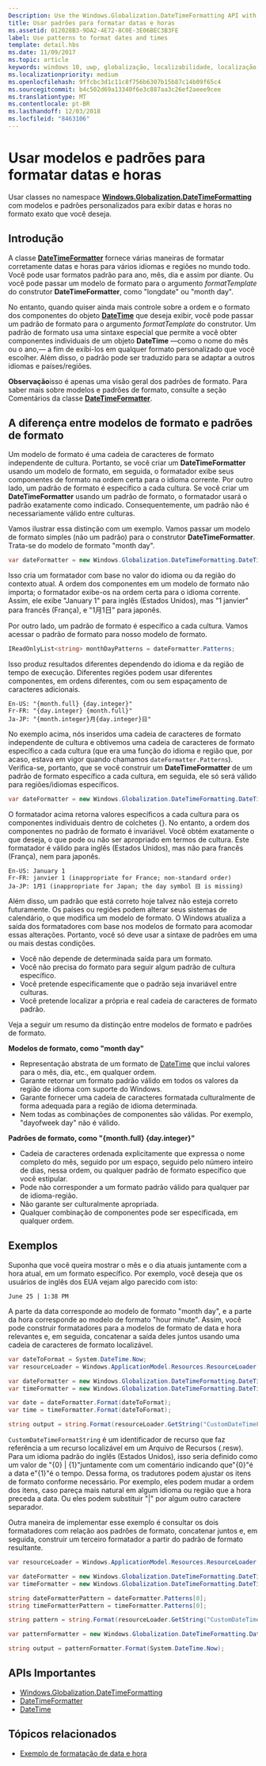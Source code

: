 ```yaml
---
Description: Use the Windows.Globalization.DateTimeFormatting API with custom templates and patterns to display dates and times in exactly the format you wish.
title: Usar padrões para formatar datas e horas
ms.assetid: 012028B3-9DA2-4E72-8C0E-3E06BEC3B3FE
label: Use patterns to format dates and times
template: detail.hbs
ms.date: 11/09/2017
ms.topic: article
keywords: windows 10, uwp, globalização, localizabilidade, localização
ms.localizationpriority: medium
ms.openlocfilehash: 9ffcbc3d1c11c8f756b6307b15b87c14b09f65c4
ms.sourcegitcommit: b4c502d69a13340f6e3c887aa3c26ef2aeee9cee
ms.translationtype: MT
ms.contentlocale: pt-BR
ms.lasthandoff: 12/03/2018
ms.locfileid: "8463106"
---
```

# <a name="use-templates-and-patterns-to-format-dates-and-times"></a>Usar modelos e padrões para formatar datas e horas

Usar classes no namespace [**Windows.Globalization.DateTimeFormatting**](/uwp/api/windows.globalization.datetimeformatting?branch=live) com modelos e padrões personalizados para exibir datas e horas no formato exato que você deseja.

## <a name="introduction"></a>Introdução

A classe [**DateTimeFormatter**](/uwp/api/windows.globalization.datetimeformatting?branch=live) fornece várias maneiras de formatar corretamente datas e horas para vários idiomas e regiões no mundo todo. Você pode usar formatos padrão para ano, mês, dia e assim por diante. Ou você pode passar um modelo de formato para o argumento *formatTemplate* do construtor **DateTimeFormatter**, como "longdate" ou "month day".

No entanto, quando quiser ainda mais controle sobre a ordem e o formato dos componentes do objeto [**DateTime**](/uwp/api/windows.foundation.datetime?branch=live) que deseja exibir, você pode passar um padrão de formato para o argumento *formatTemplate* do construtor. Um padrão de formato usa uma sintaxe especial que permite a você obter componentes individuais de um objeto **DateTime** &mdash;como o nome do mês ou o ano,&mdash; a fim de exibi-los em qualquer formato personalizado que você escolher. Além disso, o padrão pode ser traduzido para se adaptar a outros idiomas e países/regiões.

**Observação**isso é apenas uma visão geral dos padrões de formato. Para saber mais sobre modelos e padrões de formato, consulte a seção Comentários da classe [**DateTimeFormatter**](/uwp/api/windows.globalization.datetimeformatting?branch=live).

## <a name="the-difference-between-format-templates-and-format-patterns"></a>A diferença entre modelos de formato e padrões de formato

Um modelo de formato é uma cadeia de caracteres de formato independente de cultura. Portanto, se você criar um **DateTimeFormatter** usando um modelo de formato, em seguida, o formatador exibe seus componentes de formato na ordem certa para o idioma corrente. Por outro lado, um padrão de formato é específico a cada cultura. Se você criar um **DateTimeFormatter** usando um padrão de formato, o formatador usará o padrão exatamente como indicado. Consequentemente, um padrão não é necessariamente válido entre culturas.

Vamos ilustrar essa distinção com um exemplo. Vamos passar um modelo de formato simples (não um padrão) para o construtor **DateTimeFormatter**. Trata-se do modelo de formato "month day".

```csharp
var dateFormatter = new Windows.Globalization.DateTimeFormatting.DateTimeFormatter("month day");
```

Isso cria um formatador com base no valor do idioma ou da região do contexto atual. A ordem dos componentes em um modelo de formato não importa; o formatador exibe-os na ordem certa para o idioma corrente. Assim, ele exibe "January 1" para inglês (Estados Unidos), mas "1 janvier" para francês (França), e "1月1日" para japonês.

Por outro lado, um padrão de formato é específico a cada cultura. Vamos acessar o padrão de formato para nosso modelo de formato.

```csharp
IReadOnlyList<string> monthDayPatterns = dateFormatter.Patterns;
```

Isso produz resultados diferentes dependendo do idioma e da região de tempo de execução. Diferentes regiões podem usar diferentes componentes, em ordens diferentes, com ou sem espaçamento de caracteres adicionais.

```syntax
En-US: "{month.full} {day.integer}"
Fr-FR: "{day.integer} {month.full}"
Ja-JP: "{month.integer}月{day.integer}日"
```

No exemplo acima, nós inseridos uma cadeia de caracteres de formato independente de cultura e obtivemos uma cadeia de caracteres de formato específico a cada cultura (que era uma função do idioma e região que, por acaso, estava em vigor quando chamamos `dateFormatter.Patterns`). Verifica-se, portanto, que se você construir um **DateTimeFormatter** de um padrão de formato específico a cada cultura, em seguida, ele só será válido para regiões/idiomas específicos.

```csharp
var dateFormatter = new Windows.Globalization.DateTimeFormatting.DateTimeFormatter("{month.full} {day.integer}");
```

O formatador acima retorna valores específicos a cada cultura para os componentes individuais dentro de colchetes {}. No entanto, a ordem dos componentes no padrão de formato é invariável. Você obtém exatamente o que deseja, o que pode ou não ser apropriado em termos de cultura. Este formatador é válido para inglês (Estados Unidos), mas não para francês (França), nem para japonês.

``` syntax
En-US: January 1
Fr-FR: janvier 1 (inappropriate for France; non-standard order)
Ja-JP: 1月1 (inappropriate for Japan; the day symbol 日 is missing)
```

Além disso, um padrão que está correto hoje talvez não esteja correto futuramente. Os países ou regiões podem alterar seus sistemas de calendário, o que modifica um modelo de formato. O Windows atualiza a saída dos formatadores com base nos modelos de formato para acomodar essas alterações. Portanto, você só deve usar a sintaxe de padrões em uma ou mais destas condições.

-   Você não depende de determinada saída para um formato.
-   Você não precisa do formato para seguir algum padrão de cultura específico.
-   Você pretende especificamente que o padrão seja invariável entre culturas.
-   Você pretende localizar a própria e real cadeia de caracteres de formato padrão.

Veja a seguir um resumo da distinção entre modelos de formato e padrões de formato.

**Modelos de formato, como "month day"**

-   Representação abstrata de um formato de [DateTime](/uwp/api/windows.foundation.datetime?branch=live) que inclui valores para o mês, dia, etc., em qualquer ordem.
-   Garante retornar um formato padrão válido em todos os valores da região de idioma com suporte do Windows.
-   Garante fornecer uma cadeia de caracteres formatada culturalmente de forma adequada para a região de idioma determinada.
-   Nem todas as combinações de componentes são válidas. Por exemplo, "dayofweek day" não é válido.

**Padrões de formato, como "{month.full} {day.integer}"**

-   Cadeia de caracteres ordenada explicitamente que expressa o nome completo do mês, seguido por um espaço, seguido pelo número inteiro de dias, nessa ordem, ou qualquer padrão de formato específico que você estipular.
-   Pode não corresponder a um formato padrão válido para qualquer par de idioma-região.
-   Não garante ser culturalmente apropriada.
-   Qualquer combinação de componentes pode ser especificada, em qualquer ordem.

## <a name="examples"></a>Exemplos

Suponha que você queira mostrar o mês e o dia atuais juntamente com a hora atual, em um formato específico. Por exemplo, você deseja que os usuários de inglês dos EUA vejam algo parecido com isto:

``` syntax
June 25 | 1:38 PM
```

A parte da data corresponde ao modelo de formato "month day", e a parte da hora corresponde ao modelo de formato "hour minute". Assim, você pode construir formatadores para a modelos de formato de data e hora relevantes e, em seguida, concatenar a saída deles juntos usando uma cadeia de caracteres de formato localizável.

```csharp
var dateToFormat = System.DateTime.Now;
var resourceLoader = Windows.ApplicationModel.Resources.ResourceLoader.GetForCurrentView();

var dateFormatter = new Windows.Globalization.DateTimeFormatting.DateTimeFormatter("month day");
var timeFormatter = new Windows.Globalization.DateTimeFormatting.DateTimeFormatter("hour minute");

var date = dateFormatter.Format(dateToFormat);
var time = timeFormatter.Format(dateToFormat);

string output = string.Format(resourceLoader.GetString("CustomDateTimeFormatString"), date, time);
```

`CustomDateTimeFormatString` é um identificador de recurso que faz referência a um recurso localizável em um Arquivo de Recursos (.resw). Para um idioma padrão do inglês (Estados Unidos), isso seria definido como um valor de "{0} | {1}"juntamente com um comentário indicando que"{0}"é a data e"{1}"é o tempo. Dessa forma, os tradutores podem ajustar os itens de formato conforme necessário. Por exemplo, eles podem mudar a ordem dos itens, caso pareça mais natural em algum idioma ou região que a hora preceda a data. Ou eles podem substituir "|" por algum outro caractere separador.

Outra maneira de implementar esse exemplo é consultar os dois formatadores com relação aos padrões de formato, concatenar juntos e, em seguida, construir um terceiro formatador a partir do padrão de formato resultante.

```csharp
var resourceLoader = Windows.ApplicationModel.Resources.ResourceLoader.GetForCurrentView();

var dateFormatter = new Windows.Globalization.DateTimeFormatting.DateTimeFormatter("month day");
var timeFormatter = new Windows.Globalization.DateTimeFormatting.DateTimeFormatter("hour minute");

string dateFormatterPattern = dateFormatter.Patterns[0];
string timeFormatterPattern = timeFormatter.Patterns[0];

string pattern = string.Format(resourceLoader.GetString("CustomDateTimeFormatString"), dateFormatterPattern, timeFormatterPattern);

var patternFormatter = new Windows.Globalization.DateTimeFormatting.DateTimeFormatter(pattern);

string output = patternFormatter.Format(System.DateTime.Now);
```

## <a name="important-apis"></a>APIs Importantes

* [Windows.Globalization.DateTimeFormatting](/uwp/api/windows.globalization.datetimeformatting?branch=live)
* [DateTimeFormatter](/uwp/api/windows.globalization.datetimeformatting?branch=live)
* [DateTime](/uwp/api/windows.foundation.datetime?branch=live)

## <a name="related-topics"></a>Tópicos relacionados

* [Exemplo de formatação de data e hora](http://go.microsoft.com/fwlink/p/?LinkId=231618)
